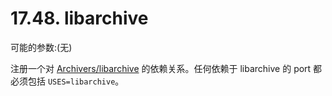 # 17.48. libarchive

可能的参数:(无)

注册一个对 [Archivers/libarchive](https://cgit.freebsd.org/ports/tree/archivers/libarchive/pkg-descr) 的依赖关系。任何依赖于 libarchive 的 port 都必须包括 `USES=libarchive`。

